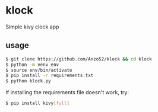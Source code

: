 # klock
Simple kivy clock app

## usage

```bash
$ git clone https://github.com/Anzo52/klock && cd klock
$ python -m venv env
$ source env/bin/activate
$ pip install -r requirements.txt
$ python klock.py
```
If installing the requirements file doesn't work, try:
```bash
$ pip install kivy[full]
```
